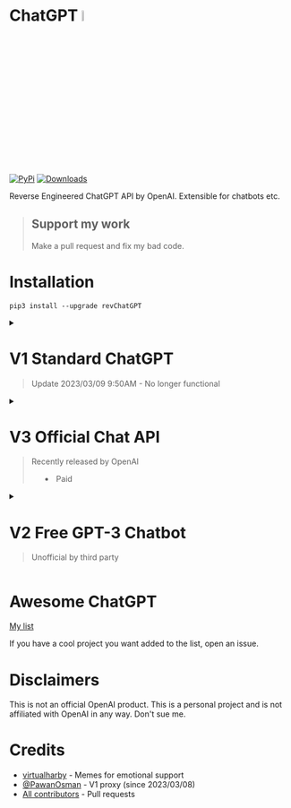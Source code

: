 # ChatGPT <img src="https://github.com/acheong08/ChatGPT/blob/main/logo.png?raw=true" width="7%"></img>

[![PyPi](https://img.shields.io/pypi/v/revChatGPT.svg)](https://pypi.python.org/pypi/revChatGPT)
[![Downloads](https://static.pepy.tech/badge/revchatgpt)](https://pypi.python.org/pypi/revChatGPT)

Reverse Engineered ChatGPT API by OpenAI. Extensible for chatbots etc.

> ## Support my work
> Make a pull request and fix my bad code.

# Installation
`pip3 install --upgrade revChatGPT`

<details>

<summary>

# V1 Standard ChatGPT
> Update 2023/03/09 9:50AM - No longer functional

</summary>

## Configuration

1. Create account on [OpenAI's ChatGPT](https://chat.openai.com/)
2. Save your email and password

### Authentication method: (Choose 1)
#### - Email/Password
Not supported for Google/Microsoft accounts
```json
{
  "email": "email",
  "password": "your password"
}
```
#### - Session token
Comes from cookies on chat.openai.com as "__Secure-next-auth.session-token"

```json
{
  "session_token": "..."
}
```
#### - Access token
https://chat.openai.com/api/auth/session
```json
{
  "access_token": "<access_token>"
}
```

#### - Optional configuration:

```json
{
  "conversation_id": "UUID...",
  "parent_id": "UUID...",
  "proxy": "...",
  "paid": false
}
```

3. Save this as `$HOME/.config/revChatGPT/config.json`
4. If you are using Windows, you will need to create an environment variable named ```HOME``` and set it to your home profile for the script to be able to locate the config.json file.

## Usage

### Command line

`python3 -m revChatGPT.V1`

```
        ChatGPT - A command-line interface to OpenAI's ChatGPT (https://chat.openai.com/chat)
        Repo: github.com/acheong08/ChatGPT

Type '!help' to show a full list of commands

Logging in...

You:
(Press Esc followed by Enter to finish)
```

The command line interface supports multi-line inputs and allows navigation using arrow keys. Besides, you can also edit history inputs by arrow keys when the prompt is empty. It also completes your input if it finds matched previous prompts. To finish input, press `Esc` and then `Enter` as solely `Enter` itself is used for creating new line in multi-line mode.

Set the environment variable `NO_COLOR` to `true` to disable color output.


### Developer API

#### Basic example (streamed):
```python
from revChatGPT.V1 import Chatbot

chatbot = Chatbot(config={
  "email": "<your email>",
  "password": "<your password>"
})

print("Chatbot: ")
prev_text = ""
for data in chatbot.ask(
    "Hello world",
):
    message = data["message"][len(prev_text) :]
    print(message, end="", flush=True)
    prev_text = data["message"]
print()
```

#### Basic example (single result):

```python
from revChatGPT.V1 import Chatbot

chatbot = Chatbot(config={
  "email": "<your email>",
  "password": "<your password>"
})

prompt = "how many beaches does portugal have?"
response = ""

for data in chatbot.ask(
  prompt
):
    response = data["message"]

print(response)
```
#### All API methods
Refer to the [wiki](https://github.com/acheong08/ChatGPT/wiki/V1) for advanced developer usage.

</details>


<details>

<summary>

# V3 Official Chat API
> Recently released by OpenAI
> - Paid

</summary>

Get API key from https://platform.openai.com/account/api-keys

## Command line
`python3 -m revChatGPT.V3 --api_key <api_key>`

```
 $ python3 -m revChatGPT.V3 -h

    ChatGPT - Official ChatGPT API
    Repo: github.com/acheong08/ChatGPT

Type '!help' to show a full list of commands
Press Esc followed by Enter or Alt+Enter to send a message.

usage: V3.py [-h] --api_key API_KEY [--temperature TEMPERATURE] [--no_stream] [--base_prompt BASE_PROMPT]
             [--proxy PROXY] [--top_p TOP_P] [--reply_count REPLY_COUNT] [--enable-internet]

options:
  -h, --help            show this help message and exit
  --api_key API_KEY     OpenAI API key
  --temperature TEMPERATURE
                        Temperature for response
  --no_stream           Disable streaming
  --base_prompt BASE_PROMPT
                        Base prompt for chatbot
  --proxy PROXY         Proxy address
  --top_p TOP_P         Top p for response
  --reply_count REPLY_COUNT
                        Number of replies for each prompt
  --enable_internet     Allow ChatGPT to access the internet (beta)
  --submit_key SUBMIT_KEY
                        Custom submit key for chatbot. For more information on keys, see:
                        https://python-prompt-toolkit.readthedocs.io/en/stable/pages/advanced_topics/key_bindings.html#list-of-special-keys
```

## Developer API

### Basic example
```python
from revChatGPT.V3 import Chatbot
chatbot = Chatbot(api_key="<api_key>")
chatbot.ask("Hello world")
```

### Streaming example
```python
from revChatGPT.V3 import Chatbot
chatbot = Chatbot(api_key="<api_key>")
for data in chatbot.ask("Hello world"):
    print(data, end="", flush=True)
```

</details>

<details>

<summary>

# V2 Free GPT-3 Chatbot
> Unofficial by third party
</summary>

## Command line
```bash
 $ python3 -m revChatGPT.V2 -h

        ChatGPT - A command-line interface to OpenAI's ChatGPT (https://chat.openai.com/chat)
        Repo: github.com/acheong08/ChatGPT

usage: V2.py [-h] [--proxy PROXY] --api_key API_KEY

options:
  -h, --help         show this help message and exit
  --proxy PROXY      Use a proxy
  --api_key API_KEY  Pawans API key (Optional. Do not set)
```

## Developer API

```python
from revChatGPT.V2 import Chatbot

async def main():
  async for line in chatbot.ask(prompt="Hello world"):
    print(line["choices"][0]["text"], flush=True)

import asyncio
asyncio.run(main())
```

More details in wiki.

</details>


# Awesome ChatGPT

[My list](https://github.com/stars/acheong08/lists/awesome-chatgpt)

If you have a cool project you want added to the list, open an issue.

# Disclaimers

This is not an official OpenAI product. This is a personal project and is not affiliated with OpenAI in any way. Don't sue me.

# Credits

- [virtualharby](https://twitter.com/virtualharby) - Memes for emotional support
- [@PawanOsman](https://github.com/PawanOsman/) - V1 proxy (since 2023/03/08)
- [All contributors](https://github.com/acheong08/ChatGPT/graphs/contributors) - Pull requests
